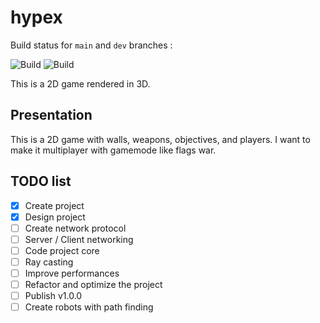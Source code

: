 # hypex

Build status for `main` and `dev` branches :

![Build](https://github.com/Couapy/hypex/workflows/Build/badge.svg)
![Build](https://github.com/Couapy/hypex/workflows/Build/badge.svg?branch=dev)

This is a 2D game rendered in 3D.

## Presentation

This is a 2D game with walls, weapons, objectives, and players.
I want to make it multiplayer with gamemode like flags war.

## TODO list

* [x] Create project
* [x] Design project
* [ ] Create network protocol
* [ ] Server / Client networking
* [ ] Code project core
* [ ] Ray casting
* [ ] Improve performances
* [ ] Refactor and optimize the project
* [ ] Publish v1.0.0
* [ ] Create robots with path finding
